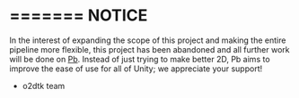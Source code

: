 =======
NOTICE
==

In the interest of expanding the scope of this project and making the entire pipeline more flexible, this project has been abandoned and all further work will be done on [Pb](https://github.com/djkoloski/pb). Instead of just trying to make better 2D, Pb aims to improve the ease of use for all of Unity; we appreciate your support!

- o2dtk team
